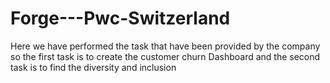 # Forge---Pwc-Switzerland
Here we have performed the task that have been provided by the company
so the first task is to create the customer churn Dashboard and the second task is to find the diversity and inclusion
